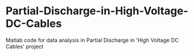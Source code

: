 # Partial-Discharge-in-High-Voltage-DC-Cables
Matlab code for data analysis in Partial Discharge in 'High Voltage DC Cables' project
